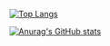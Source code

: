 [![Top Langs](https://github-readme-stats.vercel.app/api/top-langs/?username=yurseria&layout=compact&theme=buefy)](https://github.com/anuraghazra/github-readme-stats)

<!--START_SECTION:waka-->
<!--END_SECTION:waka-->

[![Anurag's GitHub stats](https://github-readme-stats.vercel.app/api?username=yurseria&count_private=true&show_icons=true&theme=buefy)](https://github.com/anuraghazra/github-readme-stats)


<!--
- 👋 Hi, I’m @yurseria
- 👀 I’m interested in ...
- 🌱 I’m currently learning ...
- 💞️ I’m looking to collaborate on ...
- 📫 How to reach me ...
-->

<!---
yurseria/yurseria is a ✨ special ✨ repository because its `README.md` (this file) appears on your GitHub profile.
You can click the Preview link to take a look at your changes.
--->
